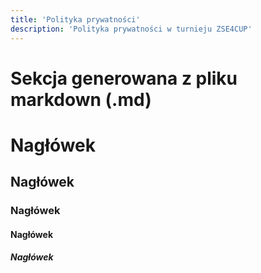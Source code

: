 ```yaml
---
title: 'Polityka prywatności'
description: 'Polityka prywatności w turnieju ZSE4CUP'
---
```


# Sekcja generowana z pliku markdown (.md)

# Nagłówek

## Nagłówek

### Nagłówek

#### Nagłówek

##### Nagłówek
